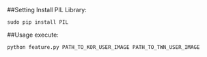 ##Setting
Install PIL Library:


    sudo pip install PIL
##Usage
execute:


    python feature.py PATH_TO_KOR_USER_IMAGE PATH_TO_TWN_USER_IMAGE
